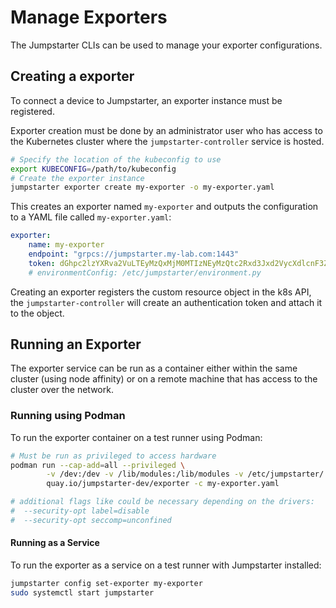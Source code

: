 # Manage Exporters

The Jumpstarter CLIs can be used to manage your exporter configurations.

## Creating a exporter

To connect a device to Jumpstarter, an exporter instance must be registered.

Exporter creation must be done by an administrator user who has access to
the Kubernetes cluster where the `jumpstarter-controller` service is hosted.

```bash
# Specify the location of the kubeconfig to use
export KUBECONFIG=/path/to/kubeconfig
# Create the exporter instance
jumpstarter exporter create my-exporter -o my-exporter.yaml
```

This creates an exporter named `my-exporter` and outputs the configuration to a
YAML file called `my-exporter.yaml`:

```yaml
exporter:
    name: my-exporter
    endpoint: "grpcs://jumpstarter.my-lab.com:1443"
    token: dGhpc2lzYXRva2VuLTEyMzQxMjM0MTIzNEyMzQtc2Rxd3Jxd2VycXdlcnF3ZXJxd2VyLTEyMzQxMjM0MTIz
    # environmentConfig: /etc/jumpstarter/environment.py
```

Creating an exporter registers the custom resource object in the k8s API, the
`jumpstarter-controller` will create an authentication token and attach it to
the object.

## Running an Exporter

The exporter service can be run as a container either within the same cluster
(using node affinity) or on a remote machine that has access to the cluster over
the network.

### Running using Podman

To run the exporter container on a test runner using Podman:

```bash
# Must be run as privileged to access hardware
podman run --cap-add=all --privileged \
        -v /dev:/dev -v /lib/modules:/lib/modules -v /etc/jumpstarter/:/etc/jumpstarter \
        quay.io/jumpstarter-dev/exporter -c my-exporter.yaml

# additional flags like could be necessary depending on the drivers:
#  --security-opt label=disable
#  --security-opt seccomp=unconfined
```

#### Running as a Service

To run the exporter as a service on a test runner with Jumpstarter installed:

```bash
jumpstarter config set-exporter my-exporter
sudo systemctl start jumpstarter 
```

<!-- TODO: create instructions to setup as quadlets with podman and systemd 
https://www.redhat.com/sysadmin/quadlet-podman -->